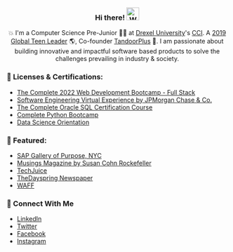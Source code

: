 
<div align="center">
  
<h3>Hi there! <img src="https://github.com/TheDudeThatCode/TheDudeThatCode/blob/master/Assets/Hi.gif" width="29px" alt="Waving"> </h3>

💥 I'm a Computer Science Pre-Junior 👨‍🎓 at [Drexel University](https://drexel.edu/)'s [CCI](https://drexel.edu/cci/). A [2019 Global Teen Leader](https://www.wearefamilyfoundation.org/gtl-2019/hasham-tanveer) 🌎, Co-founder [TandoorPlus](https://tandoorplus.com/) 💼. I am passionate about building innovative and impactful software based products to solve the challenges prevailing in industry & society.

  
</div>

### 📜 Licenses & Certifications:
- [The Complete 2022 Web Development Bootcamp - Full Stack](https://www.udemy.com/certificate/UC-54366fda-baf0-486b-9b51-6c7b8d299d81/)
- [Software Engineering Virtual Experience by JPMorgan Chase & Co.](https://insidesherpa.s3.amazonaws.com/completion-certificates/JP%20Morgan/R5iK7HMxJGBgaSbvk_JPMorgan%20Chase_kgKNwJjaj5Z7RXeSC_completion_certificate.pdf)
- [The Complete Oracle SQL Certification Course
](https://www.udemy.com/certificate/UC-c439827e-15fe-4555-8489-1ba0d7eb742c/)
- [Complete Python Bootcamp](https://www.udemy.com/certificate/UC-8b91fb4d-7c0a-414b-8b0f-115dbdf9119e/)
- [Data Science Orientation](https://www.credly.com/badges/f5517275-b27b-40d0-9637-8f0ab2f3c95b?source=linked_in_profile)


### 📝 Featured:
- [SAP Gallery of Purpose, NYC](https://www.sap.com/assetdetail/2021/03/dc6511a8-db7d-0010-87a3-c30de2ffd8ff.html)
- [Musings Magazine by Susan Cohn Rockefeller](https://www.musingsmag.com/solvify-combats-water-scarcity-and-global-hunger/)
- [TechJuice](https://www.techjuice.pk/pakistani-high-school-team-win-the-global-diamond-challenge/)
- [TheDayspring Newspaper](https://www.thedayspring.com.pk/with-an-aim-to-help-farmers-young-hasham-finds-a-way-to-combat-water-scarcity/)
- [WAFF](https://www.wearefamilyfoundation.org/gtl-2019/hasham-tanveer)



### 👥 Connect With Me
- [LinkedIn](https://www.linkedin.com/in/hashamtanveer/)
- [Twitter](https://twitter.com/hashamtanveer54)
- [Facebook](https://www.facebook.com/hashamtanveer54)
- [Instagram](https://www.instagram.com/hasham_tanveer54/)

